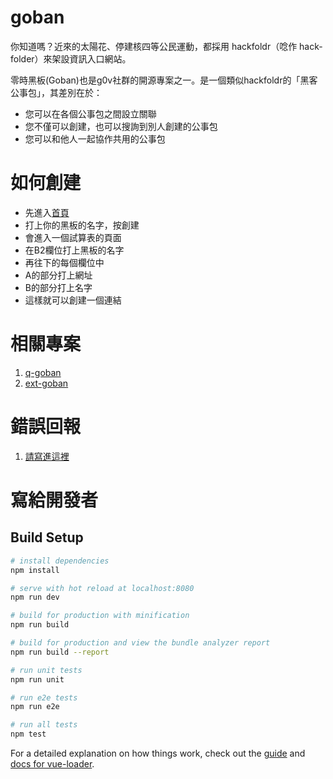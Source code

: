 # goban

你知道嗎？近來的太陽花、停建核四等公民運動，都採用 hackfoldr（唸作 hack-folder）來架設資訊入口網站。

零時黑板(Goban)也是g0v社群的開源專案之一。是一個類似hackfoldr的「黑客公事包」，其差別在於：
   
* 您可以在各個公事包之間設立關聯
* 您不僅可以創建，也可以搜詢到別人創建的公事包
* 您可以和他人一起協作共用的公事包
 
# 如何創建

* 先進入[首頁](http://goban.tw)
* 打上你的黑板的名字，按創建
* 會進入一個試算表的頁面
* 在B2欄位打上黑板的名字
* 再往下的每個欄位中
* A的部分打上網址
* B的部分打上名字
* 這樣就可以創建一個連結

# 相關專案

1. [q-goban](https://github.com/bestian/q-goban)
2. [ext-goban](https://github.com/bestian/ext-goban)


# 錯誤回報

1. [請寫進這裡](https://github.com/g0v/goban/issues)

# 寫給開發者

## Build Setup

``` bash
# install dependencies
npm install

# serve with hot reload at localhost:8080
npm run dev

# build for production with minification
npm run build

# build for production and view the bundle analyzer report
npm run build --report

# run unit tests
npm run unit

# run e2e tests
npm run e2e

# run all tests
npm test
```

For a detailed explanation on how things work, check out the [guide](http://vuejs-templates.github.io/webpack/) and [docs for vue-loader](http://vuejs.github.io/vue-loader).
